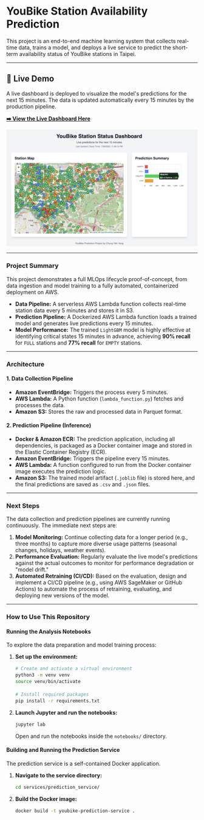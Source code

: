 # YouBike Station Availability Prediction

This project is an end-to-end machine learning system that collects real-time data, trains a model, and deploys a live service to predict the short-term availability status of YouBike stations in Taipei.

---

## 🚀 Live Demo

A live dashboard is deployed to visualize the model's predictions for the next 15 minutes. The data is updated automatically every 15 minutes by the production pipeline.

**[➡️ View the Live Dashboard Here](https://olivery0307.github.io/YouBike_Status_Prediction/)**


![Project Showcase](assets/project_showcase.png)

---

### Project Summary

This project demonstrates a full MLOps lifecycle proof-of-concept, from data ingestion and model training to a fully automated, containerized deployment on AWS.

* **Data Pipeline:** A serverless AWS Lambda function collects real-time station data every 5 minutes and stores it in S3.
* **Prediction Pipeline:** A Dockerized AWS Lambda function loads a trained model and generates live predictions every 15 minutes.
* **Model Performance:** The trained `LightGBM` model is highly effective at identifying critical states 15 minutes in advance, achieving **90% recall** for `FULL` stations and **77% recall** for `EMPTY` stations.

---

### Architecture

#### 1. Data Collection Pipeline
* **Amazon EventBridge:** Triggers the process every 5 minutes.
* **AWS Lambda:** A Python function (`lambda_function.py`) fetches and processes the data.
* **Amazon S3:** Stores the raw and processed data in Parquet format.

#### 2. Prediction Pipeline (Inference)
* **Docker & Amazon ECR:** The prediction application, including all dependencies, is packaged as a Docker container image and stored in the Elastic Container Registry (ECR).
* **Amazon EventBridge:** Triggers the pipeline every 15 minutes.
* **AWS Lambda:** A function configured to run from the Docker container image executes the prediction logic.
* **Amazon S3:** The trained model artifact (`.joblib` file) is stored here, and the final predictions are saved as `.csv` and `.json` files.

---

### Next Steps

The data collection and prediction pipelines are currently running continuously. The immediate next steps are:

1.  **Model Monitoring:** Continue collecting data for a longer period (e.g., three months) to capture more diverse usage patterns (seasonal changes, holidays, weather events).
2.  **Performance Evaluation:** Regularly evaluate the live model's predictions against the actual outcomes to monitor for performance degradation or "model drift."
3.  **Automated Retraining (CI/CD):** Based on the evaluation, design and implement a CI/CD pipeline (e.g., using AWS SageMaker or GitHub Actions) to automate the process of retraining, evaluating, and deploying new versions of the model.

---

### How to Use This Repository

#### Running the Analysis Notebooks
To explore the data preparation and model training process:

1.  **Set up the environment:**
    ```bash
    # Create and activate a virtual environment
    python3 -m venv venv
    source venv/bin/activate

    # Install required packages
    pip install -r requirements.txt
    ```

2.  **Launch Jupyter and run the notebooks:**
    ```bash
    jupyter lab
    ```
    Open and run the notebooks inside the `notebooks/` directory.

#### Building and Running the Prediction Service
The prediction service is a self-contained Docker application.

1.  **Navigate to the service directory:**
    ```bash
    cd services/prediction_service/
    ```

2.  **Build the Docker image:**
    ```bash
    docker build -t youbike-prediction-service .
    ```